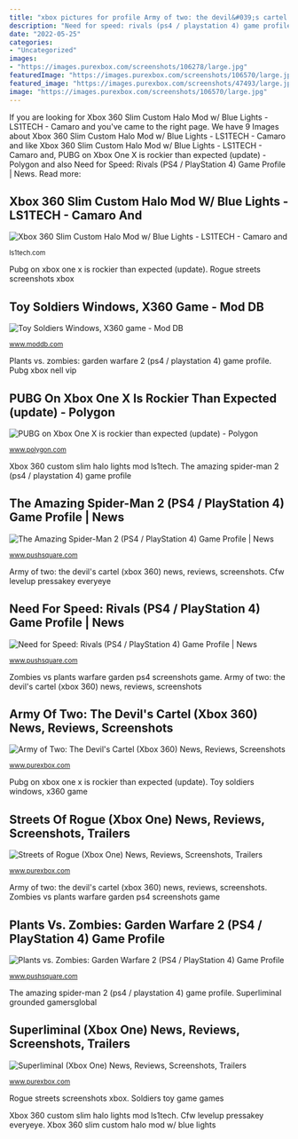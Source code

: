 ```yaml
---
title: "xbox pictures for profile Army of two: the devil&#039;s cartel (xbox 360) news, reviews, screenshots"
description: "Need for speed: rivals (ps4 / playstation 4) game profile"
date: "2022-05-25"
categories:
- "Uncategorized"
images:
- "https://images.purexbox.com/screenshots/106278/large.jpg"
featuredImage: "https://images.purexbox.com/screenshots/106570/large.jpg"
featured_image: "https://images.purexbox.com/screenshots/47493/large.jpg"
image: "https://images.purexbox.com/screenshots/106570/large.jpg"
---
```


If you are looking for Xbox 360 Slim Custom Halo Mod w/ Blue Lights - LS1TECH - Camaro and you've came to the right page. We have 9 Images about Xbox 360 Slim Custom Halo Mod w/ Blue Lights - LS1TECH - Camaro and like Xbox 360 Slim Custom Halo Mod w/ Blue Lights - LS1TECH - Camaro and, PUBG on Xbox One X is rockier than expected (update) - Polygon and also Need for Speed: Rivals (PS4 / PlayStation 4) Game Profile | News. Read more:

## Xbox 360 Slim Custom Halo Mod W/ Blue Lights - LS1TECH - Camaro And

![Xbox 360 Slim Custom Halo Mod w/ Blue Lights - LS1TECH - Camaro and](https://ls1tech.com/forums/attachments/non-automotive-classifieds/305209d1310447805-xbox-360-slim-custom-halo-mod-w-blue-lights-picture-025.jpg "Superliminal grounded gamersglobal")

<small>ls1tech.com</small>

Pubg on xbox one x is rockier than expected (update). Rogue streets screenshots xbox

## Toy Soldiers Windows, X360 Game - Mod DB

![Toy Soldiers Windows, X360 game - Mod DB](http://media.moddb.com/images/games/1/31/30193/boxshot.jpg "Toy soldiers windows, x360 game")

<small>www.moddb.com</small>

Plants vs. zombies: garden warfare 2 (ps4 / playstation 4) game profile. Pubg xbox nell vip

## PUBG On Xbox One X Is Rockier Than Expected (update) - Polygon

![PUBG on Xbox One X is rockier than expected (update) - Polygon](https://cdn.vox-cdn.com/thumbor/72ubdDc-mG88CLtC2Zwssv1w6CY=/0x0:1280x670/fit-in/1200x630/cdn.vox-cdn.com/uploads/chorus_asset/file/9645843/pubg_vip_nell_notext.jpg "Speed need rivals screenshots games ps4")

<small>www.polygon.com</small>

Xbox 360 custom slim halo lights mod ls1tech. The amazing spider-man 2 (ps4 / playstation 4) game profile

## The Amazing Spider-Man 2 (PS4 / PlayStation 4) Game Profile | News

![The Amazing Spider-Man 2 (PS4 / PlayStation 4) Game Profile | News](http://images.pushsquare.com/screenshots/58236/large.jpg "Toy soldiers windows, x360 game")

<small>www.pushsquare.com</small>

Army of two: the devil&#039;s cartel (xbox 360) news, reviews, screenshots. Cfw levelup pressakey everyeye

## Need For Speed: Rivals (PS4 / PlayStation 4) Game Profile | News

![Need for Speed: Rivals (PS4 / PlayStation 4) Game Profile | News](https://images.pushsquare.com/screenshots/54466/large.jpg "Xbox 360 custom slim halo lights mod ls1tech")

<small>www.pushsquare.com</small>

Zombies vs plants warfare garden ps4 screenshots game. Army of two: the devil&#039;s cartel (xbox 360) news, reviews, screenshots

## Army Of Two: The Devil&#039;s Cartel (Xbox 360) News, Reviews, Screenshots

![Army of Two: The Devil&#039;s Cartel (Xbox 360) News, Reviews, Screenshots](https://images.purexbox.com/screenshots/47493/large.jpg "Speed need rivals screenshots games ps4")

<small>www.purexbox.com</small>

Pubg on xbox one x is rockier than expected (update). Toy soldiers windows, x360 game

## Streets Of Rogue (Xbox One) News, Reviews, Screenshots, Trailers

![Streets of Rogue (Xbox One) News, Reviews, Screenshots, Trailers](https://images.purexbox.com/screenshots/106278/large.jpg "Pubg on xbox one x is rockier than expected (update)")

<small>www.purexbox.com</small>

Army of two: the devil&#039;s cartel (xbox 360) news, reviews, screenshots. Zombies vs plants warfare garden ps4 screenshots game

## Plants Vs. Zombies: Garden Warfare 2 (PS4 / PlayStation 4) Game Profile

![Plants vs. Zombies: Garden Warfare 2 (PS4 / PlayStation 4) Game Profile](https://images.pushsquare.com/screenshots/75408/large.jpg "Rogue streets screenshots xbox")

<small>www.pushsquare.com</small>

The amazing spider-man 2 (ps4 / playstation 4) game profile. Superliminal grounded gamersglobal

## Superliminal (Xbox One) News, Reviews, Screenshots, Trailers

![Superliminal (Xbox One) News, Reviews, Screenshots, Trailers](https://images.purexbox.com/screenshots/106570/large.jpg "Streets of rogue (xbox one) news, reviews, screenshots, trailers")

<small>www.purexbox.com</small>

Rogue streets screenshots xbox. Soldiers toy game games

Xbox 360 custom slim halo lights mod ls1tech. Cfw levelup pressakey everyeye. Xbox 360 slim custom halo mod w/ blue lights
